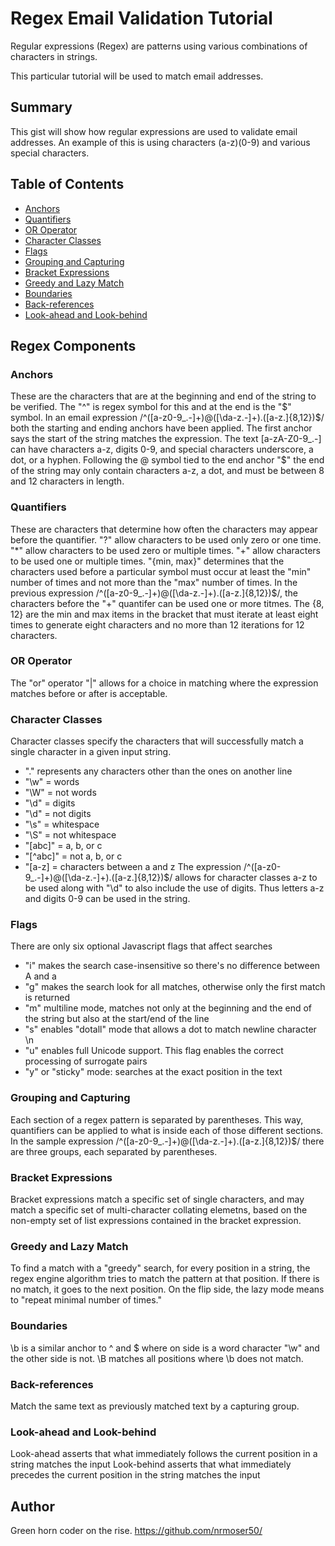 # Regex Email Validation Tutorial

Regular expressions (Regex) are patterns using various combinations of characters in strings.

This particular tutorial will be used to match email addresses.

## Summary

This gist will show how regular expressions are used to validate email addresses. An example of this is using characters (a-z)(0-9) and various special characters.

## Table of Contents

- [Anchors](#anchors)
- [Quantifiers](#quantifiers)
- [OR Operator](#or-operator)
- [Character Classes](#character-classes)
- [Flags](#flags)
- [Grouping and Capturing](#grouping-and-capturing)
- [Bracket Expressions](#bracket-expressions)
- [Greedy and Lazy Match](#greedy-and-lazy-match)
- [Boundaries](#boundaries)
- [Back-references](#back-references)
- [Look-ahead and Look-behind](#look-ahead-and-look-behind)

## Regex Components

### Anchors

These are the characters that are at the beginning and end of the string to be verified. The "^" is regex symbol for this and at the end is the "$" symbol. In an email expression /^([a-z0-9_.-]+)@([\da-z.-]+).([a-z.]{8,12})$/ both the starting and ending anchors have been applied. The first anchor says the start of the string matches the expression. The text [a-zA-Z0-9_.-] can have characters a-z, digits 0-9, and special characters underscore, a dot, or a hyphen. Following the @ symbol tied to the end anchor "$" the end of the string may only contain characters a-z, a dot, and must be between 8 and 12 characters in length.

### Quantifiers

These are characters that determine how often the characters may appear before the quantifier. "?" allow characters to be used only zero or one time. "*" allow characters to be used zero or multiple times. "+" allow characters to be used one or multiple times. "{min, max}" determines that the characters used before a particular symbol must occur at least the "min" number of times and not more than the "max" number of times. In the previous expression /^([a-z0-9_.-]+)@([\da-z.-]+).([a-z.]{8,12})$/, the characters before the "+" quantifer can be used one or more titmes. The {8, 12} are the min and max items in the bracket that must iterate at least eight times to generate eight characters and no more than 12 iterations for 12 characters.

### OR Operator

The "or" operator "|" allows for a choice in matching where the expression matches before or after is acceptable.

### Character Classes

Character classes specify the characters that will successfully match a single character in a given input string. 

- "." represents any characters other than the ones on another line
- "\w" = words
- "\W" = not words
- "\d" = digits
- "\d" = not digits
- "\s" = whitespace
- "\S" = not whitespace
- "[abc]" = a, b, or c
- "[^abc]" = not a, b, or c
- "[a-z] = characters between a and z
The expression /^([a-z0-9_\.-]+)@([\da-z\.-]+)\.([a-z\.]{8,12})$/ allows for character classes a-z to be used along with "\d" to also include the use of digits. Thus letters a-z and digits 0-9 can be used in the string.

### Flags

There are only six optional Javascript flags that affect searches 
- "i" makes the search case-insensitive so there's no difference between A and a
- "g" makes the search look for all matches, otherwise only the first match is returned
- "m" multiline mode, matches not only at the beginning and the end of the string but also at the start/end of the line
- "s" enables "dotall" mode that allows a dot to match newline character \n
- "u" enables full Unicode support. This flag enables the correct processing of surrogate pairs
- "y" or "sticky" mode: searches at the exact position in the text

### Grouping and Capturing

Each section of a regex pattern is separated by parentheses. This way, quantifiers can be applied to what is inside each of those different sections. In the sample expression /^([a-z0-9_\.-]+)@([\da-z\.-]+)\.([a-z\.]{8,12})$/ there are three groups, each separated by parentheses. 

### Bracket Expressions

Bracket expressions match a specific set of single characters, and may match a specific set of multi-character collating elemetns, based on the non-empty set of list expressions contained in the bracket expression.

### Greedy and Lazy Match

To find a match with a "greedy" search, for every position in a string, the regex engine algorithm tries to match the pattern at that position. If there is no match, it goes to the next position. On the flip side, the lazy mode means to "repeat minimal number of times."

### Boundaries

\b is a similar anchor to ^ and $ where on side is a word character "\w" and the other side is not.
\B matches all positions where \b does not match.

### Back-references

Match the same text as previously matched text by a capturing group. 

### Look-ahead and Look-behind

Look-ahead asserts that what immediately follows the current position in a string matches the input
Look-behind asserts that what immediately precedes the current position in the string matches the input

## Author

Green horn coder on the rise. https://github.com/nrmoser50/
